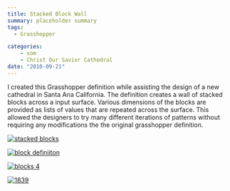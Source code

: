 ```yaml
---
title: Stacked Block Wall
summary: placeholder summary
tags:
  - Grasshopper

categories:
    - som
    - Christ Our Savior Cathedral
date: "2010-09-21"
---
```


I created this Grasshopper definition while assisting the design of a new cathedral in Santa Ana California. The definition creates a wall of stacked blocks across a input surface. Various dimensions of the blocks are provided as lists of values that are repeated across the surface. This allowed the designers to try many different iterations of patterns without requiring any modifications the the original grasshopper definition.

[![](http://www.ericanastas.com/wp-content/uploads/2012/04/stacked-blocks-636x384.png "stacked blocks")](stacked-blocks.png)

[![](http://www.ericanastas.com/wp-content/uploads/2012/04/block-definiiton-636x397.png "block definiiton")](block-definiiton.png)

[![](http://www.ericanastas.com/wp-content/uploads/2012/04/blocks-4-636x459.jpg "blocks 4")](blocks-4.jpg)

[![](http://www.ericanastas.com/wp-content/uploads/2012/04/1839-636x486.jpg "1839")](1839.jpg)

